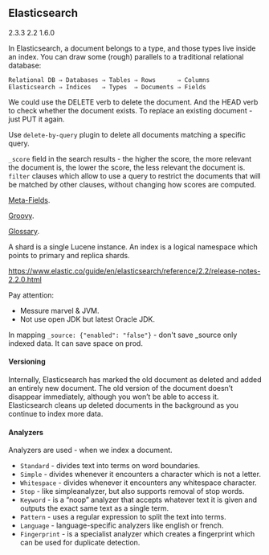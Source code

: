 Elasticsearch
-
2.3.3
2.2
1.6.0

In Elasticsearch, a document belongs to a type, and those types live inside an index.
You can draw some (rough) parallels to a traditional relational database:
````
Relational DB ⇒ Databases ⇒ Tables ⇒ Rows      ⇒ Columns
Elasticsearch ⇒ Indices   ⇒ Types  ⇒ Documents ⇒ Fields
````
We could use the DELETE verb to delete the document.
And the HEAD verb to check whether the document exists.
To replace an existing document - just PUT it again.

Use `delete-by-query` plugin to delete all documents matching a specific query.

`_score` field in the search results - the higher the score,
the more relevant the document is, the lower the score, the less relevant the document is.
`filter` clauses which allow to use a query
to restrict the documents that will be matched by other clauses, without changing how scores are computed.

[Meta-Fields](https://www.elastic.co/guide/en/elasticsearch/reference/current/mapping-fields.html).

[Groovy](https://www.elastic.co/guide/en/elasticsearch/reference/current/modules-scripting.html#_document_fields).

[Glossary](https://www.elastic.co/guide/en/elasticsearch/reference/current/glossary.html).

A shard is a single Lucene instance.
An index is a logical namespace which points to primary and replica shards.

https://www.elastic.co/guide/en/elasticsearch/reference/2.2/release-notes-2.2.0.html

Pay attention:

* Messure marvel & JVM.
* Not use open JDK but latest Oracle JDK.

In mapping `_source: {"enabled": "false"}` - don't save _source only indexed data.
It can save space on prod.

#### Versioning

Internally, Elasticsearch has marked the old document as deleted and added an entirely new document.
The old version of the document doesn’t disappear immediately,
although you won’t be able to access it.
Elasticsearch cleans up deleted documents in the background as you continue to index more data.

#### Analyzers

Analyzers are used - when we index a document.

* `Standard` - divides text into terms on word boundaries.
* `Simple` - divides whenever it encounters a character which is not a letter.
* `Whitespace` - divides whenever it encounters any whitespace character.
* `Stop` - like simpleanalyzer, but also supports removal of stop words.
* `Keyword` - is a “noop” analyzer that accepts whatever text it is given and outputs the exact same text as a single term.
* `Pattern` - uses a regular expression to split the text into terms.
* `Language` - language-specific analyzers like english or french.
* `Fingerprint` - is a specialist analyzer which creates a fingerprint which can be used for duplicate detection.
